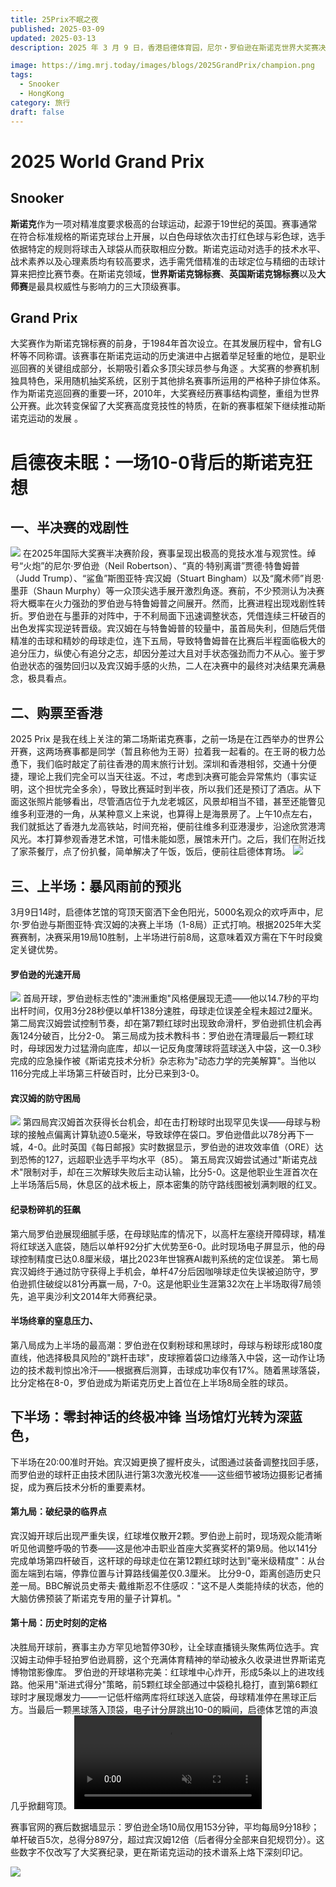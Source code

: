 ```yaml
---
title: 25Prix不眠之夜
published: 2025-03-09
updated: 2025-03-13
description: 2025 年 3 月 9 日，香港启德体育园，尼尔・罗伯逊在斯诺克世界大奖赛决赛中，以 10 - 0 零封斯图尔特・宾汉姆。期间宾汉姆曾做出多杆优秀防守，也凭借高难度球几次上手，却屡屡丢失关键球。罗伯逊抓住机会，毫不手软，最终强势夺冠。​

image: https://img.mrj.today/images/blogs/2025GrandPrix/champion.png
tags:
  - Snooker
  - HongKong
category: 旅行
draft: false
---
```

# 2025 World Grand Prix
## Snooker
**斯诺克**作为一项对精准度要求极高的台球运动，起源于19世纪的英国。赛事通常在符合标准规格的斯诺克球台上开展，以白色母球依次击打红色球与彩色球，选手依据特定的规则将球击入球袋从而获取相应分数。斯诺克运动对选手的技术水平、战术素养以及心理素质均有较高要求，选手需凭借精准的击球定位与精细的击球计算来把控比赛节奏。在斯诺克领域，**世界斯诺克锦标赛**、**英国斯诺克锦标赛**以及**大师赛**是最具权威性与影响力的三大顶级赛事。 

## Grand Prix
大奖赛作为斯诺克锦标赛的前身，于1984年首次设立。在其发展历程中，曾有LG杯等不同称谓。该赛事在斯诺克运动的历史演进中占据着举足轻重的地位，是职业巡回赛的关键组成部分，长期吸引着众多顶尖球员参与角逐 。大奖赛的参赛机制独具特色，采用随机抽奖系统，区别于其他排名赛事所运用的严格种子排位体系。作为斯诺克巡回赛的重要一环，2010年，大奖赛经历赛事结构调整，重组为世界公开赛。此次转变保留了大奖赛高度竞技性的特质，在新的赛事框架下继续推动斯诺克运动的发展 。 

# 启德夜未眠：一场10-0背后的斯诺克狂想  
## 一、半决赛的戏剧性 
![](https://img.mrj.today/images/blogs/2025GrandPrix/Vs.png)
在2025年国际大奖赛半决赛阶段，赛事呈现出极高的竞技水准与观赏性。绰号“火炮”的尼尔·罗伯逊（Neil Robertson）、“真的·特别离谱”贾德·特鲁姆普（Judd Trump）、“鲨鱼”斯图亚特·宾汉姆（Stuart Bingham）以及“魔术师”肖恩·墨菲（Shaun Murphy）等一众顶尖选手展开激烈角逐。赛前，不少预测认为决赛将大概率在火力强劲的罗伯逊与特鲁姆普之间展开。然而，比赛进程出现戏剧性转折。罗伯逊在与墨菲的对阵中，于不利局面下迅速调整状态，凭借连续三杆破百的出色发挥实现逆转晋级。宾汉姆在与特鲁姆普的较量中，虽首局失利，但随后凭借精准的击球和精妙的母球走位，连下五局，导致特鲁姆普在比赛后半程面临极大的追分压力，纵使心有追分之志，却因分差过大且对手状态强劲而力不从心。鉴于罗伯逊状态的强势回归以及宾汉姆手感的火热，二人在决赛中的最终对决结果充满悬念，极具看点。 

## 二、购票至香港
2025 Prix 是我在线上关注的第二场斯诺克赛事，之前一场是在江西举办的世界公开赛，这两场赛事都是同学（暂且称他为王哥）拉着我一起看的。在王哥的极力怂恿下，我们临时敲定了前往香港的周末旅行计划。深圳和香港相邻，交通十分便捷，理论上我们完全可以当天往返。不过，考虑到决赛可能会异常焦灼（事实证明，这个担忧完全多余），导致比赛延时到半夜，所以我们还是预订了酒店。从下面这张照片能够看出，尽管酒店位于九龙老城区，风景却相当不错，甚至还能瞥见维多利亚港的一角，从某种意义上来说，也算得上是海景房了。上午10点左右，我们就抵达了香港九龙高铁站，时间充裕，便前往维多利亚港漫步，沿途欣赏港湾风光。本打算参观香港艺术馆，可惜未能如愿，展馆未开门。之后，我们在附近找了家茶餐厅，点了份扒餐，简单解决了午饭，饭后，便前往启德体育场。
![](https://img.mrj.today/images/blogs/2025GrandPrix/Hotel.png)

##  三、上半场：暴风雨前的预兆
3月9日14时，启德体艺馆的穹顶天窗洒下金色阳光，5000名观众的欢呼声中，尼尔·罗伯逊与斯图亚特·宾汉姆的决赛上半场（1-8局）正式打响。根据2025年大奖赛赛制，决赛采用19局10胜制，上半场进行前8局，这意味着双方需在下午时段奠定关键优势。 
####  罗伯逊的光速开局
![](https://img.mrj.today/images/blogs/2025GrandPrix/hit2.jpg)
首局开球，罗伯逊标志性的"澳洲重炮"风格便展现无遗——他以14.7秒的平均出杆时间，仅用3分28秒便以单杆138分速胜，母球走位误差全程未超过2厘米。第二局宾汉姆尝试控制节奏，却在第7颗红球时出现致命滑杆，罗伯逊抓住机会再轰124分破百，比分2-0。 第三局成为技术教科书：罗伯逊在清理最后一颗红球时，母球因发力过猛滑向底库，却以一记反角度薄球将蓝球送入中袋，这一0.3秒完成的应急操作被《斯诺克技术分析》杂志称为"动态力学的完美解算"。当他以116分完成上半场第三杆破百时，比分已来到3-0。 
#### 宾汉姆的防守困局
![](https://img.mrj.today/images/blogs/2025GrandPrix/hit1.jpg)
第四局宾汉姆首次获得长台机会，却在击打粉球时出现罕见失误——母球与粉球的接触点偏离计算轨迹0.5毫米，导致球停在袋口。罗伯逊借此以78分再下一城，4-0。此时英国《每日邮报》实时数据显示，罗伯逊的进攻效率值（ORE）达到恐怖的127，远超职业选手平均水平（85）。 第五局宾汉姆尝试通过"斯诺克战术"限制对手，却在三次解球失败后主动认输，比分5-0。这是他职业生涯首次在上半场落后5局，休息区的战术板上，原本密集的防守路线图被划满刺眼的红叉。 
#### 纪录粉碎机的狂飙
第六局罗伯逊展现细腻手感，在母球贴库的情况下，以高杆左塞绕开障碍球，精准将红球送入底袋，随后以单杆92分扩大优势至6-0。此时现场电子屏显示，他的母球控制精度已达0.8厘米级，堪比2023年世锦赛AI裁判系统的定位误差。 第七局宾汉姆终于通过防守获得上手机会，单杆47分后因咖啡球走位失误被迫防守，罗伯逊抓住破绽以81分再赢一局，7-0。这是他职业生涯第32次在上半场取得7局领先，追平奥沙利文2014年大师赛纪录。 
#### 半场终章的窒息压力、
第八局成为上半场的最高潮：罗伯逊在仅剩粉球和黑球时，母球与粉球形成180度直线，他选择极具风险的"跳杆击球"，皮球擦着袋口边缘落入中袋，这一动作让场边的技术裁判惊出冷汗——根据赛后测算，击球成功率仅有17%。随着黑球落袋，比分定格在8-0，罗伯逊成为斯诺克历史上首位在上半场8局全胜的球员。 

## 下半场：零封神话的终极冲锋 当场馆灯光转为深蓝色，
下半场在20:00准时开始。宾汉姆更换了握杆皮头，试图通过装备调整找回手感，而罗伯逊的球杆正由技术团队进行第3次激光校准——这些细节被场边摄影记者捕捉，成为赛后技术分析的重要素材。 
#### 第九局：破纪录的临界点
宾汉姆开球后出现严重失误，红球堆仅散开2颗。罗伯逊上前时，现场观众能清晰听见他调整呼吸的节奏——这是他冲击职业首座大奖赛奖杯的第9局。他以141分完成单场第四杆破百，这杆球的母球走位在第12颗红球时达到"毫米级精度"：从台面左端到右端，停靠位置与计算路线偏差仅0.3厘米。 比分9-0，距离创造历史只差一局。BBC解说员史蒂夫·戴维斯忍不住感叹："这不是人类能持续的状态，他的大脑仿佛预装了斯诺克专用的量子计算机。" 
#### 第十局：历史时刻的定格 
决胜局开球前，赛事主办方罕见地暂停30秒，让全球直播镜头聚焦两位选手。宾汉姆主动伸手轻拍罗伯逊肩膀，这个充满体育精神的举动被永久收录进世界斯诺克博物馆影像库。 罗伯逊的开球堪称完美：红球堆中心炸开，形成5条以上的进攻线路。他采用"渐进式得分"策略，前5颗红球全部通过中袋稳扎稳打，直到第6颗红球时才展现爆发力——一记低杆缩两库将红球送入底袋，母球精准停在黑球正后方。当最后一颗黑球落入顶袋，电子计分屏跳出10-0的瞬间，启德体艺馆的声浪几乎掀翻穹顶。 
<video autoplay muted loop src="https://img.mrj.today/images/blogs/2025GrandPrix/video.mp4"></video>

赛事官网的赛后数据墙显示：罗伯逊全场10局仅用153分钟，平均每局9分18秒；单杆破百5次，总得分897分，超过宾汉姆12倍（后者得分全部来自犯规罚分）。这些数字不仅改写了大奖赛纪录，更在斯诺克运动的技术谱系上烙下深刻印记。

![](https://img.mrj.today/images/blogs/2025GrandPrix/hkn2.jpg)
